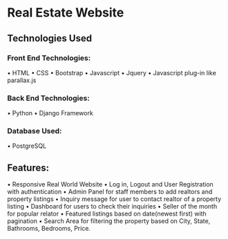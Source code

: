 # Real Estate Website
## Technologies Used
### Front End Technologies:
• HTML
• CSS
• Bootstrap
• Javascript
• Jquery
• Javascript plug-in like parallax.js
### Back End Technologies:
• Python
• Django Framework
### Database Used:
• PostgreSQL


## Features:
• Responsive Real World Website
• Log in, Logout and User Registration with authentication
• Admin Panel for staff members to add realtors and property listings
• Inquiry message for user to contact realtor of a property listing
• Dashboard for users to check their inquiries
• Seller of the month for popular relator
• Featured listings based on date(newest first) with pagination
• Search Area for filtering the property based on City, State, Bathrooms, Bedrooms, Price.

